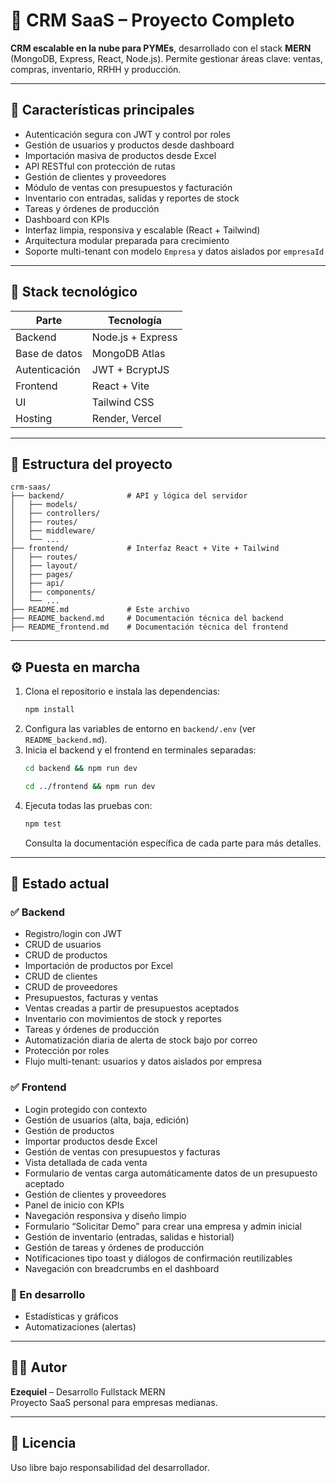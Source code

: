 
# 🚀 CRM SaaS – Proyecto Completo

**CRM escalable en la nube para PYMEs**, desarrollado con el stack **MERN** (MongoDB, Express, React, Node.js). Permite gestionar áreas clave: ventas, compras, inventario, RRHH y producción.

---

## 📌 Características principales

- Autenticación segura con JWT y control por roles
- Gestión de usuarios y productos desde dashboard
- Importación masiva de productos desde Excel
- API RESTful con protección de rutas
- Gestión de clientes y proveedores
- Módulo de ventas con presupuestos y facturación
- Inventario con entradas, salidas y reportes de stock
- Tareas y órdenes de producción
- Dashboard con KPIs
- Interfaz limpia, responsiva y escalable (React + Tailwind)
- Arquitectura modular preparada para crecimiento
- Soporte multi-tenant con modelo `Empresa` y datos aislados por `empresaId`

---

## 🧱 Stack tecnológico

| Parte         | Tecnología         |
|---------------|--------------------|
| Backend       | Node.js + Express  |
| Base de datos | MongoDB Atlas      |
| Autenticación | JWT + BcryptJS     |
| Frontend      | React + Vite       |
| UI            | Tailwind CSS       |
| Hosting       | Render, Vercel     |

---

## 📁 Estructura del proyecto

```
crm-saas/
├── backend/              # API y lógica del servidor
│   ├── models/
│   ├── controllers/
│   ├── routes/
│   ├── middleware/
│   └── ...
├── frontend/             # Interfaz React + Vite + Tailwind
│   ├── routes/
│   ├── layout/
│   ├── pages/
│   ├── api/
│   ├── components/
│   └── ...
├── README.md             # Este archivo
├── README_backend.md     # Documentación técnica del backend
├── README_frontend.md    # Documentación técnica del frontend
```

---

## ⚙️ Puesta en marcha

1. Clona el repositorio e instala las dependencias:
   ```bash
   npm install
   ```
2. Configura las variables de entorno en `backend/.env` (ver `README_backend.md`).
3. Inicia el backend y el frontend en terminales separadas:
   ```bash
   cd backend && npm run dev
   ```
   ```bash
   cd ../frontend && npm run dev
   ```
4. Ejecuta todas las pruebas con:
   ```bash
   npm test
   ```
   Consulta la documentación específica de cada parte para más detalles.

---

## 🚦 Estado actual

### ✅ Backend
- Registro/login con JWT
- CRUD de usuarios
- CRUD de productos
- Importación de productos por Excel
- CRUD de clientes
- CRUD de proveedores
- Presupuestos, facturas y ventas
- Ventas creadas a partir de presupuestos aceptados
- Inventario con movimientos de stock y reportes
- Tareas y órdenes de producción
- Automatización diaria de alerta de stock bajo por correo
- Protección por roles
- Flujo multi-tenant: usuarios y datos aislados por empresa

### ✅ Frontend
- Login protegido con contexto
- Gestión de usuarios (alta, baja, edición)
- Gestión de productos
- Importar productos desde Excel
- Gestión de ventas con presupuestos y facturas
- Vista detallada de cada venta
- Formulario de ventas carga automáticamente datos de un presupuesto aceptado
- Gestión de clientes y proveedores
- Panel de inicio con KPIs
- Navegación responsiva y diseño limpio
- Formulario “Solicitar Demo” para crear una empresa y admin inicial
- Gestión de inventario (entradas, salidas e historial)
- Gestión de tareas y órdenes de producción
- Notificaciones tipo toast y diálogos de confirmación reutilizables
- Navegación con breadcrumbs en el dashboard

### 🧩 En desarrollo
- Estadísticas y gráficos
- Automatizaciones (alertas)

---

## 🧑‍💻 Autor

**Ezequiel** – Desarrollo Fullstack MERN  
Proyecto SaaS personal para empresas medianas.

---

## 📄 Licencia

Uso libre bajo responsabilidad del desarrollador.

